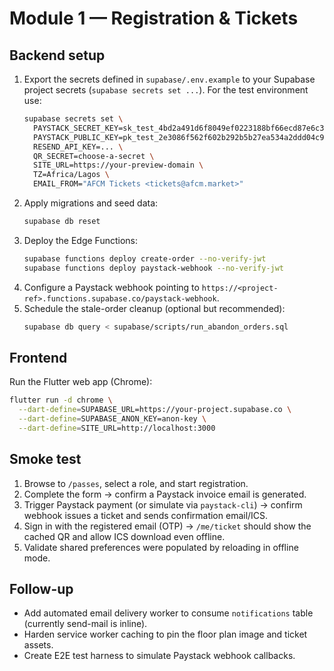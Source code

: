 # Module 1 — Registration & Tickets

## Backend setup

1. Export the secrets defined in `supabase/.env.example` to your Supabase project secrets (`supabase secrets set ...`). For the test environment use:
   ```bash
   supabase secrets set \
     PAYSTACK_SECRET_KEY=sk_test_4bd2a491d6f8049ef0223188bf66ecd87e6c39a9 \
     PAYSTACK_PUBLIC_KEY=pk_test_2e3086f562f602b292b5b27ea534a2ddd04c91df \
     RESEND_API_KEY=... \
     QR_SECRET=choose-a-secret \
     SITE_URL=https://your-preview-domain \
     TZ=Africa/Lagos \
     EMAIL_FROM="AFCM Tickets <tickets@afcm.market>"
   ```
2. Apply migrations and seed data:
   ```bash
   supabase db reset
   ```
3. Deploy the Edge Functions:
   ```bash
   supabase functions deploy create-order --no-verify-jwt
   supabase functions deploy paystack-webhook --no-verify-jwt
   ```
4. Configure a Paystack webhook pointing to `https://<project-ref>.functions.supabase.co/paystack-webhook`.
5. Schedule the stale-order cleanup (optional but recommended):
   ```bash
   supabase db query < supabase/scripts/run_abandon_orders.sql
   ```

## Frontend

Run the Flutter web app (Chrome):
```bash
flutter run -d chrome \
  --dart-define=SUPABASE_URL=https://your-project.supabase.co \
  --dart-define=SUPABASE_ANON_KEY=anon-key \
  --dart-define=SITE_URL=http://localhost:3000
```

## Smoke test

1. Browse to `/passes`, select a role, and start registration.
2. Complete the form → confirm a Paystack invoice email is generated.
3. Trigger Paystack payment (or simulate via `paystack-cli`) → confirm webhook issues a ticket and sends confirmation email/ICS.
4. Sign in with the registered email (OTP) → `/me/ticket` should show the cached QR and allow ICS download even offline.
5. Validate shared preferences were populated by reloading in offline mode.

## Follow-up

- Add automated email delivery worker to consume `notifications` table (currently send-mail is inline).
- Harden service worker caching to pin the floor plan image and ticket assets.
- Create E2E test harness to simulate Paystack webhook callbacks.
